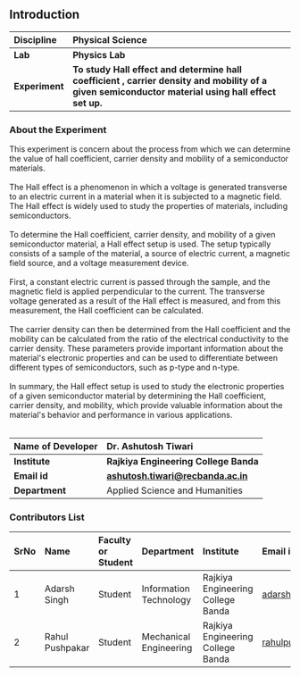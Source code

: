 ## Introduction


<b>Discipline | <b>Physical Science
:--|:--|
<b> Lab | <b> Physics Lab
<b> Experiment|     <b> To study Hall effect and determine hall coefficient , carrier density and mobility of a given semiconductor material using hall effect set up. 

### About the Experiment 


This experiment is concern about the process from which we can determine the value of hall coefficient, carrier density and mobility of a semiconductor materials.<br><br>
 The Hall effect is a phenomenon in which a voltage is generated transverse to an electric current in a material when it is subjected to a magnetic field. The Hall effect is widely used to study the properties of materials, including semiconductors.<br><br>
To determine the Hall coefficient, carrier density, and mobility of a given semiconductor material, a Hall effect setup is used. The setup typically consists of a sample of the material, a source of electric current, a magnetic field source, and a voltage measurement device.<br><br>
First, a constant electric current is passed through the sample, and the magnetic field is applied perpendicular to the current. The transverse voltage generated as a result of the Hall effect is measured, and from this measurement, the Hall coefficient can be calculated.<br><br>
The carrier density can then be determined from the Hall coefficient and the mobility can be calculated from the ratio of the electrical conductivity to the carrier density. These parameters provide important information about the material's electronic properties and can be used to differentiate between different types of semiconductors, such as p-type and n-type.<br><br>
In summary, the Hall effect setup is used to study the electronic properties of a given semiconductor material by determining the Hall coefficient, carrier density, and mobility, which provide valuable information about the material's behavior and performance in various applications.<br><br>

<b>Name of Developer | <b> Dr. Ashutosh Tiwari 
:--|:--|
<b> Institute | <b> Rajkiya Engineering College Banda 
<b> Email id|     <b> ashutosh.tiwari@recbanda.ac.in 
<b> Department |  Applied Science and Humanities

### Contributors List

SrNo | Name | Faculty or Student | Department| Institute | Email id
:--|:--|:--|:--|:--|:--|
1 | Adarsh Singh | Student| Information Technology | Rajkiya Engineering College Banda |adarshsingh2508@gmail.com
2 | Rahul Pushpakar| Student | Mechanical Engineering  | Rajkiya Engineering College Banda | rahulpushpker@gmail.com
